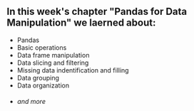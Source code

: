## In this week's chapter **"Pandas for Data Manipulation"** we laerned about:

* Pandas
* Basic operations
* Data frame manipulation
* Data slicing and filtering
* Missing data indentification and filling
* Data grouping
* Data organization
* ###### and more
